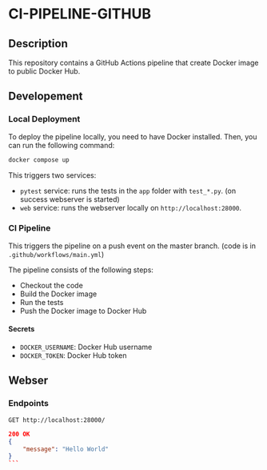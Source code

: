 # CI-PIPELINE-GITHUB
## Description
This repository contains a GitHub Actions pipeline that create Docker image to public Docker Hub.

## Developement
### Local Deployment
To deploy the pipeline locally, you need to have Docker installed. Then, you can run the following command:

```bash
docker compose up
```

This triggers two services:
- `pytest` service: runs the tests in the `app` folder with `test_*.py`. (on success webserver is started)
- `web` service: runs the webserver locally on `http://localhost:28000`.

### CI Pipeline

This triggers the pipeline on a push event on the master branch. (code is in `.github/workflows/main.yml`)

The pipeline consists of the following steps:
- Checkout the code
- Build the Docker image
- Run the tests
- Push the Docker image to Docker Hub

#### Secrets
- `DOCKER_USERNAME`: Docker Hub username
- `DOCKER_TOKEN`: Docker Hub token

## Webser
### Endpoints
```curl
GET http://localhost:28000/
```

````json
200 OK
{
    "message": "Hello World"
}
```
